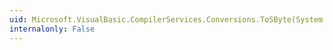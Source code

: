 ```yaml
---
uid: Microsoft.VisualBasic.CompilerServices.Conversions.ToSByte(System.String)
internalonly: False
---
```

